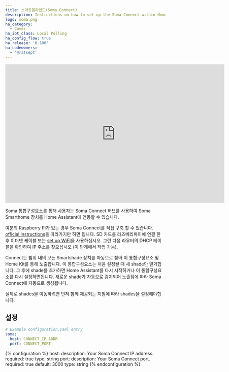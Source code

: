 ```yaml
---
title: 스마트블라인드(Soma Connect)
description: Instructions on how to set up the Soma Connect within Home Assistant.
logo: soma.png
ha_category:
  - Cover
ha_iot_class: Local Polling
ha_config_flow: true
ha_release: '0.100'
ha_codeowners:
  - '@ratsept'
---
```


<div class='videoWrapper'>
<iframe width="690" height="437" src="https://www.youtube.com/embed/rUWimvBEeZc" frameborder="0" allow="accelerometer; autoplay; encrypted-media; gyroscope; picture-in-picture" allowfullscreen></iframe>
</div>

Soma 통합구성요소를 통해 사용자는 Soma Connect 허브를 사용하여 Soma Smarthome 장치를 Home Assistant에 연동할 수 있습니다.

여분의 Raspberry Pi가 있는 경우 Soma Connect를 직접 구축 할 수 있습니다. [ official instructions](https://somasmarthome.zendesk.com/hc/en-us/articles/360035521234-Install-SOMA-Connect-software-on-SOMA-Connect-Raspberry-Pi)을 따라가기만 하면 됩니다. 
SD 카드를 라즈베리파이에 연결 한 후 이더넷 케이블 또는 [set up WiFI](https://somasmarthome.zendesk.com/hc/en-us/articles/360026210333-Configuring-Wi-Fi-access)을 사용하십시오. 그런 다음 라우터의 DHCP 테이블을 확인하여 IP 주소를 찾으십시오 (이 단계에서 작업 가능).

Connect는 범위 내의 모든 Smartshade 장치를 자동으로 찾아 이 통합구성요소 및 Home Kit를 통해 노출합니다. 이 통합구성요소는 처음 설정될 때 새 shade만 열거합니다. 그 후에 shade를 추가하면 Home Assistant를 다시 시작하거나 이 통합구성요소를 다시 설정하면됩니다. 새로운 shade가 자동으로 감지되어 노출됨에 따라 Soma Connect에 자동으로 생성됩니다. 

실제로 shades을 이동하려면 먼저 함께 제공되는 지침에 따라 shades을 설정해야합니다.

## 설정

```yaml
# Example configuration.yaml entry
soma:
  host: CONNECT_IP_ADDR
  port: CONNECT_PORT
```

{% configuration %}
host:
  description: Your Soma Connect IP address.
  required: true
  type: string
port:
  description: Your Soma Connect port.
  required: true
  default: 3000
  type: string
{% endconfiguration %}
